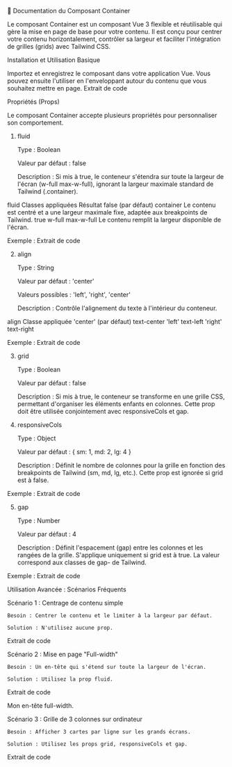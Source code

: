 📄 Documentation du Composant Container

Le composant Container est un composant Vue 3 flexible et réutilisable qui gère la mise en page de base pour votre contenu. Il est conçu pour centrer votre contenu horizontalement, contrôler sa largeur et faciliter l'intégration de grilles (grids) avec Tailwind CSS.

Installation et Utilisation Basique

Importez et enregistrez le composant dans votre application Vue. Vous pouvez ensuite l'utiliser en l'enveloppant autour du contenu que vous souhaitez mettre en page.
Extrait de code

<template>
  <Container>
    <h1>Titre de ma page</h1>
    <p>Ce contenu est centré et a une largeur maximale par défaut.</p>
  </Container>
</template>

<script setup>
import Container from '@/components/Container.vue';
</script>

Propriétés (Props)

Le composant Container accepte plusieurs propriétés pour personnaliser son comportement.

1. fluid

    Type : Boolean

    Valeur par défaut : false

    Description : Si mis à true, le conteneur s'étendra sur toute la largeur de l'écran (w-full max-w-full), ignorant la largeur maximale standard de Tailwind (.container).

fluid	Classes appliquées	Résultat
false (par défaut)	container	Le contenu est centré et a une largeur maximale fixe, adaptée aux breakpoints de Tailwind.
true	w-full max-w-full	Le contenu remplit la largeur disponible de l'écran.

Exemple :
Extrait de code

<Container fluid>
  </Container>

2. align

    Type : String

    Valeur par défaut : 'center'

    Valeurs possibles : 'left', 'right', 'center'

    Description : Contrôle l'alignement du texte à l'intérieur du conteneur.

align	Classe appliquée
'center' (par défaut)	text-center
'left'	text-left
'right'	text-right

Exemple :
Extrait de code

<Container align="left">
  </Container>

3. grid

    Type : Boolean

    Valeur par défaut : false

    Description : Si mis à true, le conteneur se transforme en une grille CSS, permettant d'organiser les éléments enfants en colonnes. Cette prop doit être utilisée conjointement avec responsiveCols et gap.

4. responsiveCols

    Type : Object

    Valeur par défaut : { sm: 1, md: 2, lg: 4 }

    Description : Définit le nombre de colonnes pour la grille en fonction des breakpoints de Tailwind (sm, md, lg, etc.). Cette prop est ignorée si grid est à false.

Exemple :
Extrait de code

<Container grid :responsive-cols="{ sm: 1, md: 2, lg: 3 }">
  </Container>

5. gap

    Type : Number

    Valeur par défaut : 4

    Description : Définit l'espacement (gap) entre les colonnes et les rangées de la grille. S'applique uniquement si grid est à true. La valeur correspond aux classes de gap- de Tailwind.

Exemple :
Extrait de code

<Container grid :responsive-cols="{ sm: 1, md: 2, lg: 3 }" :gap="8">
  </Container>

Utilisation Avancée : Scénarios Fréquents

Scénario 1 : Centrage de contenu simple

    Besoin : Centrer le contenu et le limiter à la largeur par défaut.

    Solution : N'utilisez aucune prop.

Extrait de code

<Container>
</Container>

Scénario 2 : Mise en page "Full-width"

    Besoin : Un en-tête qui s'étend sur toute la largeur de l'écran.

    Solution : Utilisez la prop fluid.

Extrait de code

<Container fluid>
  <p>Mon en-tête full-width.</p>
</Container>

Scénario 3 : Grille de 3 colonnes sur ordinateur

    Besoin : Afficher 3 cartes par ligne sur les grands écrans.

    Solution : Utilisez les props grid, responsiveCols et gap.

Extrait de code

<Container grid :responsive-cols="{ sm: 1, md: 2, lg: 3 }" gap="6">
  <Card />
  <Card />
  <Card />
</Container>

